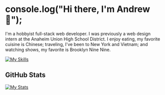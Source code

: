 # console.log("Hi there, I'm Andrew 👋");
I'm a hobbyist full-stack web developer. I was previously a web design intern at the Anaheim Union High School District. I enjoy eating, my favorite cuisine is Chinese; traveling, I've been to New York and Vietnam; and watching shows, my favorite is Brooklyn Nine Nine.

[![My Skills](https://skillicons.dev/icons?i=js,ts,html,css,python,vite,react,express,graphql,anaconda,tensorflow)](https://skillicons.dev)

## GitHub Stats
[![My Stats](https://github-readme-stats.vercel.app/api?username=andrewtrann777&show_icons=true&theme=dark)](https://github-readme-stats.vercel.app)
